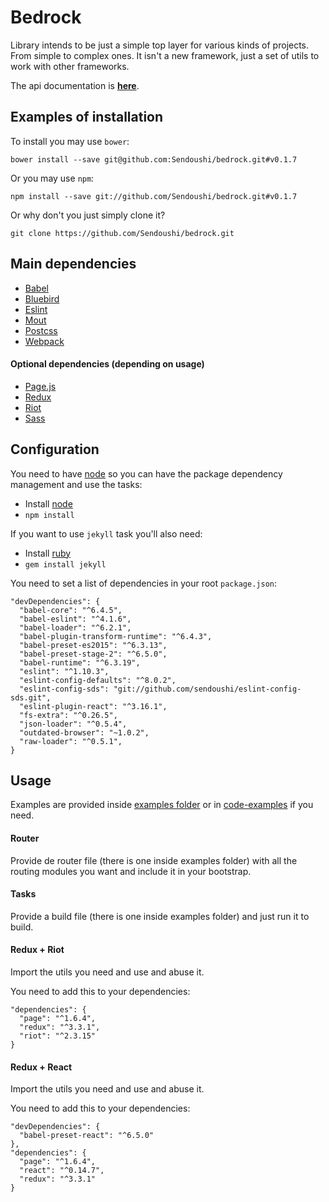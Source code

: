 # Bedrock

Library intends to be just a simple top layer for various kinds of projects. From simple to complex ones.
It isn't a new framework, just a set of utils to work with other frameworks.

The api documentation is **[here](doc/API.md)**.

## Examples of installation
To install you may use ```bower```:
```
bower install --save git@github.com:Sendoushi/bedrock.git#v0.1.7
```

Or you may use ```npm```:
```
npm install --save git://github.com/Sendoushi/bedrock.git#v0.1.7
```

Or why don't you just simply clone it?
```
git clone https://github.com/Sendoushi/bedrock.git
```

## Main dependencies
- [Babel](https://github.com/babel/babel)
- [Bluebird](https://github.com/petkaantonov/bluebird)
- [Eslint](https://github.com/eslint/eslint)
- [Mout](https://github.com/mout/mout)
- [Postcss](https://github.com/postcss/postcss)
- [Webpack](https://github.com/webpack/webpack)

#### Optional dependencies (depending on usage)
- [Page.js](https://github.com/visionmedia/page.js)
- [Redux](https://github.com/reactjs/redux)
- [Riot](https://github.com/riot/riot)
- [Sass](https://github.com/sass/sass)

## Configuration

You need to have [node](http://nodejs.org) so you can have the package dependency management and use the tasks:
- Install [node](http://nodejs.org)
- `npm install`

If you want to use ```jekyll``` task you'll also need:
- Install [ruby](https://www.ruby-lang.org/en/documentation/installation/)
- `gem install jekyll`

You need to set a list of dependencies in your root ```package.json```:
```
"devDependencies": {
  "babel-core": "^6.4.5",
  "babel-eslint": "^4.1.6",
  "babel-loader": "^6.2.1",
  "babel-plugin-transform-runtime": "^6.4.3",
  "babel-preset-es2015": "^6.3.13",
  "babel-preset-stage-2": "^6.5.0",
  "babel-runtime": "^6.3.19",
  "eslint": "^1.10.3",
  "eslint-config-defaults": "^8.0.2",
  "eslint-config-sds": "git://github.com/sendoushi/eslint-config-sds.git",
  "eslint-plugin-react": "^3.16.1",
  "fs-extra": "^0.26.5",
  "json-loader": "^0.5.4",
  "outdated-browser": "~1.0.2",
  "raw-loader": "^0.5.1",
}
```

## Usage

Examples are provided inside [examples folder](https://github.com/Sendoushi/bedrock/tree/master/examples) or in [code-examples](https://github.com/Sendoushi/code-examples) if you need.

#### Router
Provide de router file (there is one inside examples folder) with all the routing modules you want and include it in your bootstrap.

#### Tasks
Provide a build file (there is one inside examples folder) and just run it to build.

#### Redux + Riot
Import the utils you need and use and abuse it.

You need to add this to your dependencies:
```
"dependencies": {
  "page": "^1.6.4",
  "redux": "^3.3.1",
  "riot": "^2.3.15"
}
```

#### Redux + React
Import the utils you need and use and abuse it.

You need to add this to your dependencies:
```
"devDependencies": {
  "babel-preset-react": "^6.5.0"
},
"dependencies": {
  "page": "^1.6.4",
  "react": "^0.14.7",
  "redux": "^3.3.1"
}
```
